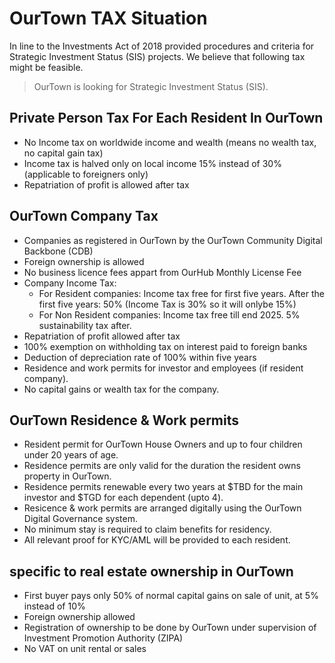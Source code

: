 # OurTown TAX Situation


In line to the Investments Act of 2018 provided procedures and criteria for Strategic Investment Status (SIS) projects.
We believe that following tax might be feasible.

> OurTown is looking for Strategic Investment Status (SIS).

## Private Person Tax For Each Resident In OurTown 

- No Income tax on worldwide income and wealth (means no wealth tax, no capital gain tax)
- Income tax is halved only on local income 15% instead of 30% (applicable to foreigners only)
- Repatriation of profit is allowed after tax

## OurTown Company Tax

- Companies as registered in OurTown by the OurTown Community Digital Backbone (CDB)
- Foreign ownership is allowed 
- No business licence fees appart from OurHub Monthly License Fee
- Company Income Tax: 
    - For Resident companies: Income tax free for first five years. After the first five years: 50% (Income Tax is 30% so it will onlybe 15%)
    - For Non Resident companies: Income tax free till end 2025. 5% sustainability tax after.
- Repatriation of profit allowed after tax
- 100% exemption on withholding tax on interest paid to foreign banks
- Deduction of depreciation rate of 100% within five years
- Residence and work permits for investor and employees (if resident company). 
- No capital gains or wealth tax for the company.


## OurTown Residence & Work permits

- Resident permit for OurTown House Owners and up to four children under 20 years of age.
- Residence permits are only valid for the duration the resident owns property in OurTown.
- Residence permits renewable every two years at $TBD for the main investor and $TGD for each dependent (upto 4).
- Resicence & work permits are arranged digitally using the OurTown Digital Governance system.
- No minimum stay is required to claim benefits for residency.
- All relevant proof for KYC/AML will be provided to each resident.


## specific to real estate ownership in OurTown

- First buyer pays only 50% of normal capital gains on sale of unit, at 5% instead of 10%
- Foreign ownership allowed
- Registration of ownership to be done by OurTown under supervision of Investment Promotion Authority (ZIPA)
- No VAT on unit rental or sales
